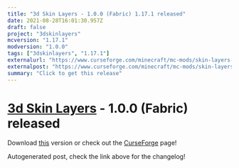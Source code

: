 ```yaml
---
title: "3d Skin Layers - 1.0.0 (Fabric) 1.17.1 released"
date: 2021-08-28T16:01:30.957Z
draft: false
project: "3dskinlayers"
mcversion: "1.17.1"
modversion: "1.0.0"
tags: ["3dskinlayers", "1.17.1"]
externalurl: "https://www.curseforge.com/minecraft/mc-mods/skin-layers-3d/files/3441897"
externalpost: "https://www.curseforge.com/minecraft/mc-mods/skin-layers-3d/files/3441897"
summary: "Click to get this release"
---
```

# [3d Skin Layers](/project/3dskinlayers) - 1.0.0 (Fabric) released
Download [this](https://www.curseforge.com/minecraft/mc-mods/skin-layers-3d/files/3441897) version or check out the [CurseForge](https://www.curseforge.com/minecraft/mc-mods/skin-layers-3d) page!

Autogenerated post, check the link above for the changelog!
